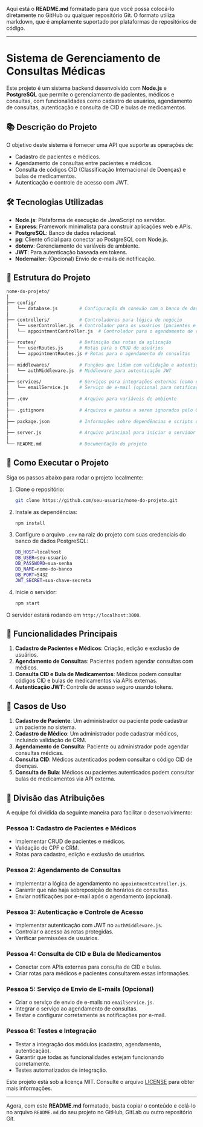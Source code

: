 Aqui está o **README.md** formatado para que você possa colocá-lo diretamente no GitHub ou qualquer repositório Git. O formato utiliza markdown, que é amplamente suportado por plataformas de repositórios de código.

---

# Sistema de Gerenciamento de Consultas Médicas

Este projeto é um sistema backend desenvolvido com **Node.js** e **PostgreSQL** que permite o gerenciamento de pacientes, médicos e consultas, com funcionalidades como cadastro de usuários, agendamento de consultas, autenticação e consulta de CID e bulas de medicamentos.

## 📚 **Descrição do Projeto**

O objetivo deste sistema é fornecer uma API que suporte as operações de:
- Cadastro de pacientes e médicos.
- Agendamento de consultas entre pacientes e médicos.
- Consulta de códigos CID (Classificação Internacional de Doenças) e bulas de medicamentos.
- Autenticação e controle de acesso com JWT.

## 🛠️ **Tecnologias Utilizadas**

- **Node.js**: Plataforma de execução de JavaScript no servidor.
- **Express**: Framework minimalista para construir aplicações web e APIs.
- **PostgreSQL**: Banco de dados relacional.
- **pg**: Cliente oficial para conectar ao PostgreSQL com Node.js.
- **dotenv**: Gerenciamento de variáveis de ambiente.
- **JWT**: Para autenticação baseada em tokens.
- **Nodemailer**: (Opcional) Envio de e-mails de notificação.

## 📁 **Estrutura do Projeto**

```bash
nome-do-projeto/
│
├── config/
│   └── database.js        # Configuração da conexão com o banco de dados PostgreSQL
│
├── controllers/           # Controladores para lógica de negócio
│   └── userController.js  # Controlador para os usuários (pacientes e médicos)
│   └── appointmentController.js  # Controlador para o agendamento de consultas
│
├── routes/                # Definição das rotas da aplicação
│   └── userRoutes.js      # Rotas para o CRUD de usuários
│   └── appointmentRoutes.js # Rotas para o agendamento de consultas
│
├── middlewares/           # Funções que lidam com validação e autenticação
│   └── authMiddleware.js  # Middleware para autenticação JWT
│
├── services/              # Serviços para integrações externas (como envio de e-mails)
│   └── emailService.js    # Serviço de e-mail (opcional para notificações)
│
├── .env                   # Arquivo para variáveis de ambiente
│
├── .gitignore             # Arquivos e pastas a serem ignorados pelo Git
│
├── package.json           # Informações sobre dependências e scripts do projeto
│
├── server.js              # Arquivo principal para iniciar o servidor Express
│
└── README.md              # Documentação do projeto
```

## 🚀 **Como Executar o Projeto**

Siga os passos abaixo para rodar o projeto localmente:

1. Clone o repositório:

   ```bash
   git clone https://github.com/seu-usuario/nome-do-projeto.git
   ```

2. Instale as dependências:

   ```bash
   npm install
   ```

3. Configure o arquivo `.env` na raiz do projeto com suas credenciais do banco de dados PostgreSQL:

   ```bash
   DB_HOST=localhost
   DB_USER=seu-usuario
   DB_PASSWORD=sua-senha
   DB_NAME=nome-do-banco
   DB_PORT=5432
   JWT_SECRET=sua-chave-secreta
   ```

4. Inicie o servidor:

   ```bash
   npm start
   ```

O servidor estará rodando em `http://localhost:3000`.

## 🌟 **Funcionalidades Principais**

1. **Cadastro de Pacientes e Médicos**: Criação, edição e exclusão de usuários.
2. **Agendamento de Consultas**: Pacientes podem agendar consultas com médicos.
3. **Consulta CID e Bula de Medicamentos**: Médicos podem consultar códigos CID e bulas de medicamentos via APIs externas.
4. **Autenticação JWT**: Controle de acesso seguro usando tokens.

## 📜 **Casos de Uso**

1. **Cadastro de Paciente**: Um administrador ou paciente pode cadastrar um paciente no sistema.
2. **Cadastro de Médico**: Um administrador pode cadastrar médicos, incluindo validação de CRM.
3. **Agendamento de Consulta**: Paciente ou administrador pode agendar consultas médicas.
4. **Consulta CID**: Médicos autenticados podem consultar o código CID de doenças.
5. **Consulta de Bula**: Médicos ou pacientes autenticados podem consultar bulas de medicamentos via API externa.

## 🔧 **Divisão das Atribuições**

A equipe foi dividida da seguinte maneira para facilitar o desenvolvimento:

### **Pessoa 1: Cadastro de Pacientes e Médicos**
- Implementar CRUD de pacientes e médicos.
- Validação de CPF e CRM.
- Rotas para cadastro, edição e exclusão de usuários.

### **Pessoa 2: Agendamento de Consultas**
- Implementar a lógica de agendamento no `appointmentController.js`.
- Garantir que não haja sobreposição de horários de consultas.
- Enviar notificações por e-mail após o agendamento (opcional).

### **Pessoa 3: Autenticação e Controle de Acesso**
- Implementar autenticação com JWT no `authMiddleware.js`.
- Controlar o acesso às rotas protegidas.
- Verificar permissões de usuários.

### **Pessoa 4: Consulta de CID e Bula de Medicamentos**
- Conectar com APIs externas para consulta de CID e bulas.
- Criar rotas para médicos e pacientes consultarem essas informações.

### **Pessoa 5: Serviço de Envio de E-mails (Opcional)**
- Criar o serviço de envio de e-mails no `emailService.js`.
- Integrar o serviço ao agendamento de consultas.
- Testar e configurar corretamente as notificações por e-mail.

### **Pessoa 6: Testes e Integração**
- Testar a integração dos módulos (cadastro, agendamento, autenticação).
- Garantir que todas as funcionalidades estejam funcionando corretamente.
- Testes automatizados de integração.


Este projeto está sob a licença MIT. Consulte o arquivo [LICENSE](LICENSE) para obter mais informações.

---

Agora, com este **README.md** formatado, basta copiar o conteúdo e colá-lo no arquivo `README.md` do seu projeto no GitHub, GitLab ou outro repositório Git.
